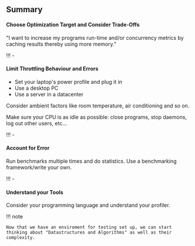 
## Summary

#### Choose Optimization Target and Consider Trade-Offs

"I want to increase my programs run-time and/or concurrency metrics by caching results thereby using more memory."

!!! - 

#### Limit Throttling Behaviour and Errors

- Set your laptop's power profile and plug it in
- Use a desktop PC
- Use a server in a datacenter

Consider ambient factors like room temperature, air conditioning and so on.

Make sure your CPU is as idle as possible: close programs, stop daemons, log out other users, etc...

!!! - 

#### Account for Error

Run benchmarks multiple times and do statistics. Use a benchmarking framework/write your own.

!!! -

#### Understand your Tools

Consider your programming language and understand your profiler.

!!! note

    Now that we have an enviroment for testing set up, we can start thinking about "Datastructures and Algorithms" as well as their complexity.

